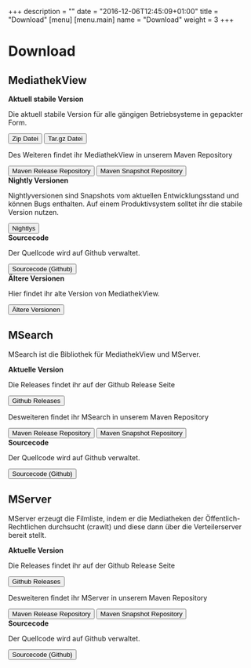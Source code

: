 +++
description = ""
date = "2016-12-06T12:45:09+01:00"
title = "Download"
[menu]
    [menu.main]
        name = "Download"
        weight = 3
+++

# Download

## MediathekView


<div class="panel panel-default">
  <div class="panel-heading"><b>Aktuell stabile Version</b></div>
  <div class="panel-body">
    <p>Die aktuell stabile Version für alle gängigen Betriebsysteme in gepackter Form.</p>
    <a href="https://download.mediathekview.de/stabil/MediathekView-latest.zip"><button type="button" class="btn btn-primary btn-sm">Zip Datei</button></a>
    <a href="https://download.mediathekview.de/stabil/MediathekView-latest.tar.gz"><button type="button" class="btn btn-primary btn-sm">Tar.gz Datei</button></a>
    <br />
    <p>Des Weiteren findet ihr MediathekView in unserem Maven Repository</p>
    <a href="https://repo.mediathekview.de/#browse/browse/components:maven-releases"><button type="button" class="btn btn-primary btn-sm">Maven Release Repository</button></a>
    <a href="https://repo.mediathekview.de/#browse/browse/components:maven-snapshots"><button type="button" class="btn btn-primary btn-sm">Maven Snapshot Repository</button></a>
  </div>
</div>

<div class="panel panel-default">
  <div class="panel-heading"><b>Nightly Versionen</b></div>
  <div class="panel-body">
    <p>Nightlyversionen sind Snapshots vom aktuellen Entwicklungsstand und können Bugs enthalten. Auf einem Produktivsystem solltet ihr die stabile Version nutzen.</p>
    <a href="https://download.mediathekview.de/unstabil/"><button type="button" class="btn btn-primary btn-sm">Nightlys</button></a>
  </div>
</div>

<div class="panel panel-default">
  <div class="panel-heading"><b>Sourcecode</b></div>
  <div class="panel-body">
    <p>Der Quellcode wird auf Github verwaltet.</p>
    <a href="https://github.com/mediathekview/MediathekView"><button type="button" class="btn btn-primary btn-sm">Sourcecode (Github)</button></a>
  </div>
</div>

<div class="panel panel-default">
  <div class="panel-heading"><b>Ältere Versionen</b></div>
  <div class="panel-body">
    <p>Hier findet ihr alte Version von MediathekView.</p>
    <a href="https://download.mediathekview.de/stabil/"><button type="button" class="btn btn-primary btn-sm">Ältere Versionen</button></a>
  </div>
</div>

## MSearch

MSearch ist die Bibliothek für MediathekView und MServer.

<div class="panel panel-default">
  <div class="panel-heading"><b>Aktuelle Version</b></div>
  <div class="panel-body">
    <p>Die Releases findet ihr auf der Github Release Seite</p>
    <a href="https://github.com/mediathekview/MSearch/releases"><button type="button" class="btn btn-primary btn-sm">Github Releases</button></a>
    <br />
    <p>Desweiteren findet ihr MSearch in unserem Maven Repository</p>
    <a href="https://repo.mediathekview.de/#browse/browse/components:maven-releases"><button type="button" class="btn btn-primary btn-sm">Maven Release Repository</button></a>
    <a href="https://repo.mediathekview.de/#browse/browse/components:maven-snapshots"><button type="button" class="btn btn-primary btn-sm">Maven Snapshot Repository</button></a>
  </div>
</div>

<div class="panel panel-default">
  <div class="panel-heading"><b>Sourcecode</b></div>
  <div class="panel-body">
    <p>Der Quellcode wird auf Github verwaltet.</p>
    <a href="https://github.com/mediathekview/MSearch"><button type="button" class="btn btn-primary btn-sm">Sourcecode (Github)</button></a>
  </div>
</div>

## MServer

MServer erzeugt die Filmliste, indem er die Mediatheken der Öffentlich-Rechtlichen durchsucht (crawlt) und diese dann über die Verteilerserver bereit stellt.

<div class="panel panel-default">
  <div class="panel-heading"><b>Aktuelle Version</b></div>
  <div class="panel-body">
    <p>Die Releases findet ihr auf der Github Release Seite</p>
    <a href="https://github.com/mediathekview/MServer/releases"><button type="button" class="btn btn-primary btn-sm">Github Releases</button></a>
    <br />
    <p>Desweiteren findet ihr MServer in unserem Maven Repository</p>
    <a href="https://repo.mediathekview.de/#browse/browse/components:maven-releases"><button type="button" class="btn btn-primary btn-sm">Maven Release Repository</button></a>
    <a href="https://repo.mediathekview.de/#browse/browse/components:maven-snapshots"><button type="button" class="btn btn-primary btn-sm">Maven Snapshot Repository</button></a>
  </div>
</div>

<div class="panel panel-default">
  <div class="panel-heading"><b>Sourcecode</b></div>
  <div class="panel-body">
    <p>Der Quellcode wird auf Github verwaltet.</p>
    <a href="https://github.com/mediathekview/MServer"><button type="button" class="btn btn-primary btn-sm">Sourcecode (Github)</button></a>
  </div>
</div>
